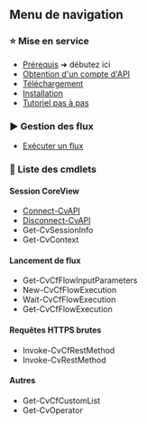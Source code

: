 <h2>Menu de navigation</h2>

<h3>⭐ Mise en service</h3>

- [Prérequis](fr/prerequis.md) <span class="mirror">➜</span> débutez ici
- [Obtention d'un compte d'API](fr/compte-api.md)
- [Téléchargement](fr/telechargement.md)
- [Installation](fr/installation.md)
- [Tutoriel pas à pas](fr/tutoriel.md)

<h3>▶️ Gestion des flux</h3>

- [Exécuter un flux](fr/demarrer-flux.md)

<h3>📕 Liste des cmdlets</h3>

<h4>Session CoreView</h4>

- [Connect-CvAPI](fr/cmdlets/Connect-CvAPI.md)
- [Disconnect-CvAPI](fr/cmdlets/Disconnect-CvAPI.md)
- Get-CvSessionInfo
- Get-CvContext

<h4>Lancement de flux</h4>

- Get-CvCfFlowInputParameters
- New-CvCfFlowExecution
- Wait-CvCfFlowExecution
- Get-CvCfFlowExecution

<h4>Requêtes HTTPS brutes</h4>

- Invoke-CvCfRestMethod
- Invoke-CvRestMethod

<h4>Autres</h4>

- Get-CvCfCustomList
- Get-CvOperator
